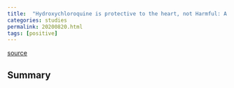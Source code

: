 ```yaml
---
title:  "Hydroxychloroquine is protective to the heart, not Harmful: A systematic review"
categories: studies
permalink: 20200820.html
tags: [positive]
---
```


[source](https://www.sciencedirect.com/science/article/pii/S2052297520300998)

## Summary

```HCQ and azithromycin do not cause TDP cardiac mortality. HCQ decreases cardiac events. HCQ should not be restricted in use for COVID 19 patients because of fear of cardiac mortality.
```

